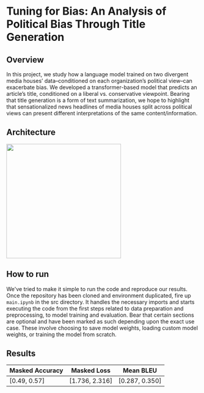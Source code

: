 # Tuning for Bias: An Analysis of Political Bias Through Title Generation

## Overview
In this project, we study how a language model trained on two divergent media houses’ data–conditioned on each organization’s political view–can exacerbate bias. We developed a transformer-based model that predicts an article’s title, conditioned on a liberal vs. conservative viewpoint. Bearing that title generation is a form of text summarization, we hope to highlight that sensationalized news headlines of media houses split across political views can present different interpretations of the same content/information.


## Architecture

<img src="https://github.com/raichandanisagar/text-to-title/blob/main/report/bert-image-example.jpeg" width="300"/>

## How to run

We've tried to make it simple to run the code and reproduce our results. Once the repository has been cloned and environment duplicated, fire up `main.ipynb` in the src directory. It handles the necessary imports and starts executing the code from the first steps related to data preparation and preprocessing, to model training and evaluation. Bear that certain sections are optional and have been marked as such depending upon the exact use case. These involve choosing to save model weights, loading custom model weights, or training the model from scratch.

## Results
| Masked Accuracy | Masked Loss    | Mean BLEU      |
|-----------------|----------------|----------------|
| [0.49, 0.57]    | [1.736, 2.316] | [0.287, 0.350] |
